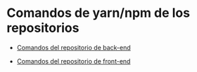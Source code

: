 # Comandos de yarn/npm de los repositorios

* [Comandos del repositorio de back-end](https://github.com/fiuba-laboral-v2/back-end/blob/staging/README.md)

* [Comandos del repositorio de front-end](https://github.com/fiuba-laboral-v2/front-end/blob/staging/README.md)
